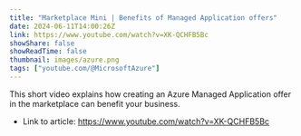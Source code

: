 ```yaml
---
title: "Marketplace Mini | Benefits of Managed Application offers"
date: 2024-06-11T14:00:26Z
link: https://www.youtube.com/watch?v=XK-QCHFB5Bc
showShare: false
showReadTime: false
thumbnail: images/azure.png
tags: ["youtube.com/@MicrosoftAzure"]
---
```

This short video explains how creating an Azure Managed Application offer in the marketplace can benefit your business.

- Link to article: https://www.youtube.com/watch?v=XK-QCHFB5Bc